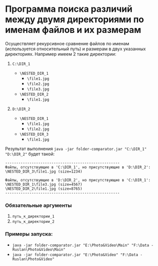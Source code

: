 # Программа поиска различий между двумя директориями по именам файлов и их размерам

Осуществляет рекурсивное сравнение файлов по именам (используется относительный путь) и размерам в двух указанных директориях. Например имеем 2 такие директории:
1. ```C:\DIR_1```
   * ```\NESTED_DIR_1```
     * ```\file1.jpg```
     * ```\file2.jpg```
     * ```\file3.jpg```
   * ```\NESTED_DIR_2```
     * ```\file1.jpg```

1. ```D:\DIR_2```
   * ```\NESTED_DIR_1```
     * ```\file1.jpg```
     * ```\file2.jpg```
   * ```\NESTED_DIR_3```
     * ```\file1.jpg```

Результат выполнения `java -jar folder-comparator.jar "C:\DIR_1" "D:\DIR_2"` будет такой:
```
----------------------------------------------------
Файлы, отсутствующие в 'C:\DIR_1', но присутствующие в 'D:\DIR_2':
\NESTED_DIR_3\file1.jpg (size=1234)

Файлы, отсутствующие в 'D:\DIR_2', но присутствующие в 'C:\DIR_1':
\NESTED_DIR_1\file3.jpg (size=4567)
\NESTED_DIR_2\file1.jpg (size=8765)
----------------------------------------------------
```

### Обязательные аргументы
1. ```путь_к_директории_1```
1. ```путь_к_директории_2```

### Примеры запуска:
+ ```java -jar folder-comparator.jar "E:\Photo&Video\Main" "F:\Data - Ruslan\Photo&Video\Main"```
+ ```java -jar folder-comparator.jar "E:\Photo&Video" "F:\Data - Ruslan\Photo&Video"```
